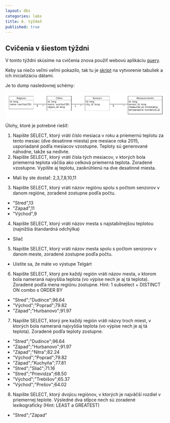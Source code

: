 ```yaml
---
layout: dbs
categories: labs
title: 6. týždeň
published: true
---
```


## Cvičenia v šiestom týždni

V tomto týždni skúsime na cvičenia znova použiť webovú aplikáciu [query](https://query.fiit.stuba.sk).

Keby sa niečo veľmi veľmi pokazilo, tak tu je [skript](/labs/files/lab06/weather_dump.sql) na vytvorenie tabuliek a ich inicializáciu dátami.

Je to dump nasledovnej schémy:

![Dátový model](/labs/files/lab06/06_weather.png "fyzický dátový model Počasie")

Úlohy, ktoré je potrebné riešiť:

1. Napíšte SELECT, ktorý vráti číslo mesiaca v roku a priemernú teplotu za tento mesiac (dve desatinne miesta) pre mesiace roka 2015, usporiadané podľa mesiacov vzostupne. Teploty sú generované náhodne, takže sa nedivte.
2. Napíšte SELECT, ktorý vráti čísla tých mesiacov, v ktorých bola priemerná teplota väčšia ako celková priemerná teplota. Zoradené vzostupne. Vypíšte aj teplotu, zaokrúhlenú na dve desatinné miesta.
  * Mali by ste dostať: 2,3,7,8,10,11
3. Napíšte SELECT, ktorý vráti názov regiónu spolu s počtom senzorov v danom regióne, zoradené zostupne podľa počtu.
  * "Stred",13
  * "Západ",11
  * "Východ",9
4. Napíšte SELECT, ktorý vráti názov mesta s najstabilnejšou teplotou (najnižšia štandardná odchýlka)
  * Sliač
5. Napíšte SELECT, ktorý vráti názov mesta spolu s počtom senzorov v danom meste, zoradené zostupne podľa počtu.
  * Uistite sa, že máte vo výstupe Telgárt
6. Napíšte SELECT, ktorý pre každý región vráti názov mesta, v ktorom bola nameraná najvyššia teplota (vo výpise nech je aj tá teplota). Zoradené podľa mena regiónu zostupne. Hint: 1 subselect + DISTINCT ON combo s ORDER BY
  * "Stred";"Dudince";96.64
  * "Východ";"Poprad";79.82
  * "Západ";"Hurbanovo";91.97
7. Napíšte SELECT, ktorý pre každý región vráti názvy troch miest, v ktorých bola nameraná najvyššia teplota (vo výpise nech je aj tá teplota). Zoradené podľa teploty zostupne.
  * "Stred";"Dudince";96.64
  * "Západ";"Hurbanovo";91.97
  * "Západ";"Nitra";82.24
  * "Východ";"Poprad";79.82
  * "Západ";"Kuchyňa";77.81
  * "Stred";"Sliač";71.16
  * "Stred";"Prievidza";68.50
  * "Východ";"Trebišov";65.37
  * "Východ";"Prešov";64.02
8. Napíšte SELECT, ktorý dvojicu regiónov, v ktorých je najväčší rozdiel v priemernej teplote. Výsledné dva stĺpce nech sú zoradené lexikograficky (Hint: LEAST a GREATEST)
  * "Stred";"Západ"







